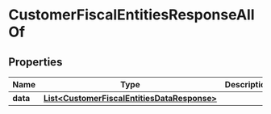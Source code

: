 

# CustomerFiscalEntitiesResponseAllOf


## Properties

| Name | Type | Description | Notes |
|------------ | ------------- | ------------- | -------------|
|**data** | [**List&lt;CustomerFiscalEntitiesDataResponse&gt;**](CustomerFiscalEntitiesDataResponse.md) |  |  [optional] |



